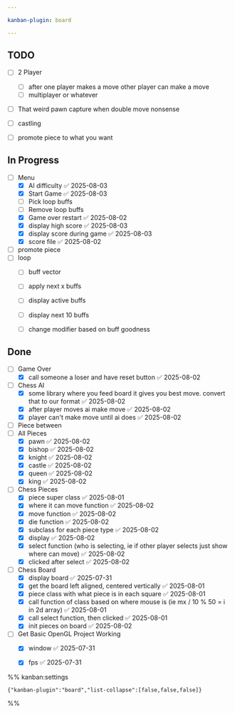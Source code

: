 ```yaml
---

kanban-plugin: board

---
```


## TODO

- [ ] 2 Player
	- [ ] after one player makes a move other player can make a move
	- [ ] multiplayer or whatever
- [ ] That weird pawn capture when double move nonsense
- [ ] castling
- [ ] promote piece to what you want


## In Progress

- [ ] Menu
	- [x] AI difficulty ✅ 2025-08-03
	- [x] Start Game ✅ 2025-08-03
	- [ ] Pick loop buffs
	- [ ] Remove loop buffs
	- [x] Game over restart ✅ 2025-08-02
	- [x] display high score ✅ 2025-08-03
	- [x] display score during game ✅ 2025-08-03
	- [x] score file ✅ 2025-08-02
- [ ] promote piece
- [ ] loop
	- [ ] buff vector
	- [ ] apply next x buffs
	- [ ] display active buffs
	- [ ] display next 10 buffs
	- [ ] change modifier based on buff goodness


## Done

- [ ] Game Over
	- [x] call someone a loser and have reset button ✅ 2025-08-02
- [ ] Chess AI
	- [x] some library where you feed board it gives you best move. convert that to our format ✅ 2025-08-02
	- [x] after player moves ai make move ✅ 2025-08-02
	- [x] player can't make move until ai does ✅ 2025-08-02
- [ ] Piece between
- [ ] All Pieces
	- [x] pawn ✅ 2025-08-02
	- [x] bishop ✅ 2025-08-02
	- [x] knight ✅ 2025-08-02
	- [x] castle ✅ 2025-08-02
	- [x] queen ✅ 2025-08-02
	- [x] king ✅ 2025-08-02
- [ ] Chess Pieces
	- [x] piece super class ✅ 2025-08-01
	- [x] where it can move function ✅ 2025-08-02
	- [x] move function ✅ 2025-08-02
	- [x] die function ✅ 2025-08-02
	- [x] subclass for each piece type ✅ 2025-08-02
	- [x] display ✅ 2025-08-02
	- [x] select function (who is selecting, ie if other player selects just show where can move) ✅ 2025-08-02
	- [x] clicked after select ✅ 2025-08-02
- [ ] Chess Board
	- [x] display board ✅ 2025-07-31
	- [x] get the board left aligned, centered vertically ✅ 2025-08-01
	- [x] piece class with what piece is in each square ✅ 2025-08-01
	- [x] call function of class based on where mouse is (ie mx / 10 % 50 = i in 2d array) ✅ 2025-08-01
	- [x] call select function, then clicked ✅ 2025-08-01
	- [x] init pieces on board ✅ 2025-08-02
- [ ] Get Basic OpenGL Project Working
	- [x] window ✅ 2025-07-31
	- [x] fps ✅ 2025-07-31




%% kanban:settings
```
{"kanban-plugin":"board","list-collapse":[false,false,false]}
```
%%
